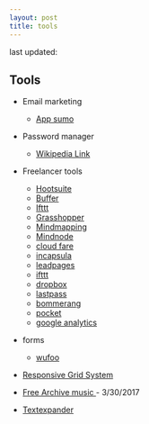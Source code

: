 ```yaml
---
layout: post
title: tools
---
```


last updated: 

## Tools

* Email marketing
    * [App sumo]()
* Password manager
	* [Wikipedia Link](https://en.wikipedia.org/wiki/List_of_password_managers)
* Freelancer tools
    * [Hootsuite]()
	* [Buffer]()
	* [Ifttt]()
    * [Grasshopper]()
    * [Mindmapping]()
    * [Mindnode]()
	* [cloud fare]()
	* [incapsula]()
    * [leadpages]()
    * [ifttt]()
    * [dropbox]()
    * [lastpass]()
    * [bommerang]()
    * [pocket]()
    * [google analytics]()
* forms
	* [wufoo]()

* [Responsive Grid System](http://www.responsivegridsystem.com)
* [Free Archive music ](http://freemusicarchive.org/) - 3/30/2017
* [Textexpander](https://smilesoftware.com/textexpander)